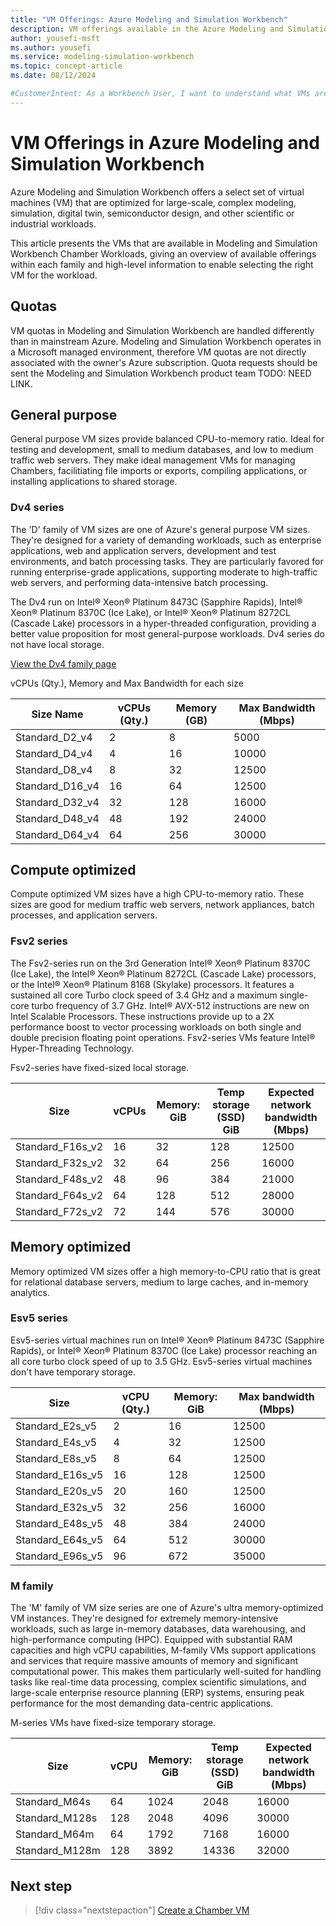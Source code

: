 ```yaml
---
title: "VM Offerings: Azure Modeling and Simulation Workbench"
description: VM offerings available in the Azure Modeling and Simulation Workbench
author: yousefi-msft
ms.author: yousefi
ms.service: modeling-simulation-workbench
ms.topic: concept-article
ms.date: 08/12/2024

#CustomerIntent: As a Workbench User, I want to understand what VMs are offered on the Azure Modeling and Simulation Workbench so that I can pick the right VM for my needs.
---
```

# VM Offerings in Azure Modeling and Simulation Workbench

Azure Modeling and Simulation Workbench offers a select set of virtual machines (VM) that are optimized for  large-scale, complex modeling, simulation, digital twin, semiconductor design, and other scientific or industrial workloads.  

This article presents the VMs that are available in Modeling and Simulation Workbench Chamber Workloads, giving an overview of available offerings within each family and high-level information to enable selecting the right VM for the workload.

## Quotas

VM quotas in Modeling and Simulation Workbench are handled differently than in mainstream Azure.  Modeling and Simulation Workbench operates in a Microsoft managed environment, therefore VM quotas are not directly associated with the owner's Azure subscription.  Quota requests should be sent the Modeling and Simulation Workbench product team TODO: NEED LINK.

## General purpose

General purpose VM sizes provide balanced CPU-to-memory ratio. Ideal for testing and development, small to medium databases, and low to medium traffic web servers.  They make ideal management VMs for managing Chambers, facilitiating file imports or exports, compiling applications, or installing applications to shared storage.

### Dv4 series

The 'D' family of VM sizes are one of Azure's general purpose VM sizes. They're designed for a variety of demanding workloads, such as enterprise applications, web and application servers, development and test environments, and batch processing tasks. They are particularly favored for running enterprise-grade applications, supporting moderate to high-traffic web servers, and performing data-intensive batch processing.

The Dv4 run on Intel® Xeon® Platinum 8473C (Sapphire Rapids), Intel® Xeon® Platinum 8370C (Ice Lake), or Intel® Xeon® Platinum 8272CL (Cascade Lake) processors in a hyper-threaded configuration, providing a better value proposition for most general-purpose workloads.  Dv4 series do not have local storage.

[View the Dv4 family page](/azure/virtual-machines/sizes/general-purpose/dv4-series.md)

vCPUs (Qty.), Memory and Max Bandwidth for each size

| Size Name | vCPUs (Qty.) | Memory (GB) | Max Bandwidth (Mbps) |
| --- | --- | --- | --- |
| Standard_D2_v4 | 2 | 8 | 5000 |
| Standard_D4_v4 | 4 | 16 | 10000 |
| Standard_D8_v4 | 8 | 32 | 12500 |
| Standard_D16_v4 | 16 | 64 | 12500 |
| Standard_D32_v4 | 32 | 128 | 16000 |
| Standard_D48_v4 | 48 | 192 | 24000 |
| Standard_D64_v4 | 64 | 256 | 30000 |

## Compute optimized

Compute optimized VM sizes have a high CPU-to-memory ratio. These sizes are good for medium traffic web servers, network appliances, batch processes, and application servers.

### Fsv2 series

The Fsv2-series run on the 3rd Generation Intel® Xeon® Platinum 8370C (Ice Lake), the Intel® Xeon® Platinum 8272CL (Cascade Lake) processors, or the Intel® Xeon® Platinum 8168 (Skylake) processors. It features a sustained all core Turbo clock speed of 3.4 GHz and a maximum single-core turbo frequency of 3.7 GHz. Intel® AVX-512 instructions are new on Intel Scalable Processors. These instructions provide up to a 2X performance boost to vector processing workloads on both single and double precision floating point operations. Fsv2-series VMs feature Intel® Hyper-Threading Technology.  

Fsv2-series have fixed-sized local storage.

| Size | vCPUs | Memory: GiB | Temp storage (SSD) GiB | Expected network bandwidth (Mbps) |
|---|---|---|---|---|
| Standard_F16s_v2 | 16 | 32  | 128 | 12500 |
| Standard_F32s_v2 | 32 | 64  | 256 | 16000 |
| Standard_F48s_v2 | 48 | 96  | 384 | 21000 |
| Standard_F64s_v2 | 64 | 128 | 512 | 28000 |
| Standard_F72s_v2 | 72 | 144 | 576 | 30000 |

## Memory optimized

Memory optimized VM sizes offer a high memory-to-CPU ratio that is great for relational database servers, medium to large caches, and in-memory analytics.

### Esv5 series

Esv5-series virtual machines run on Intel® Xeon® Platinum 8473C (Sapphire Rapids), or Intel® Xeon® Platinum 8370C (Ice Lake) processor reaching an all core turbo clock speed of up to 3.5 GHz.  Esv5-series virtual machines don't have temporary storage.

| Size | vCPU  (Qty.) | Memory: GiB | Max bandwidth (Mbps) |
|---|---|---|---|
| Standard_E2s_v5   | 2   | 16  | 12500 |
| Standard_E4s_v5   | 4   | 32  | 12500 |
| Standard_E8s_v5   | 8   | 64  | 12500 |
| Standard_E16s_v5  | 16  | 128 | 12500 |
| Standard_E20s_v5  | 20  | 160 | 12500 |
| Standard_E32s_v5  | 32  | 256 | 16000 |
| Standard_E48s_v5  | 48  | 384 | 24000 |
| Standard_E64s_v5  | 64  | 512 | 30000 |
| Standard_E96s_v5  | 96  | 672 | 35000 |

### M family

The 'M' family of VM size series are one of Azure's ultra memory-optimized VM instances. They're designed for extremely memory-intensive workloads, such as large in-memory databases, data warehousing, and high-performance computing (HPC). Equipped with substantial RAM capacities and high vCPU capabilities, M-family VMs support applications and services that require massive amounts of memory and significant computational power. This makes them particularly well-suited for handling tasks like real-time data processing, complex scientific simulations, and large-scale enterprise resource planning (ERP) systems, ensuring peak performance for the most demanding data-centric applications.

M-series VMs have fixed-size temporary storage.

| Size | vCPU | Memory: GiB | Temp storage (SSD) GiB | Expected network bandwidth (Mbps) |
|---|---|---|---|---|
| Standard_M64s  | 64  | 1024   | 2048  | 16000 |
| Standard_M128s | 128 | 2048   | 4096  | 30000 |
| Standard_M64m  | 64  | 1792   | 7168  | 16000 |
| Standard_M128m | 128 | 3892   | 14336 | 32000 |

## Next step

> [!div class="nextstepaction"]
> [Create a Chamber VM](./how-to-guide-chamber-vm.md)
